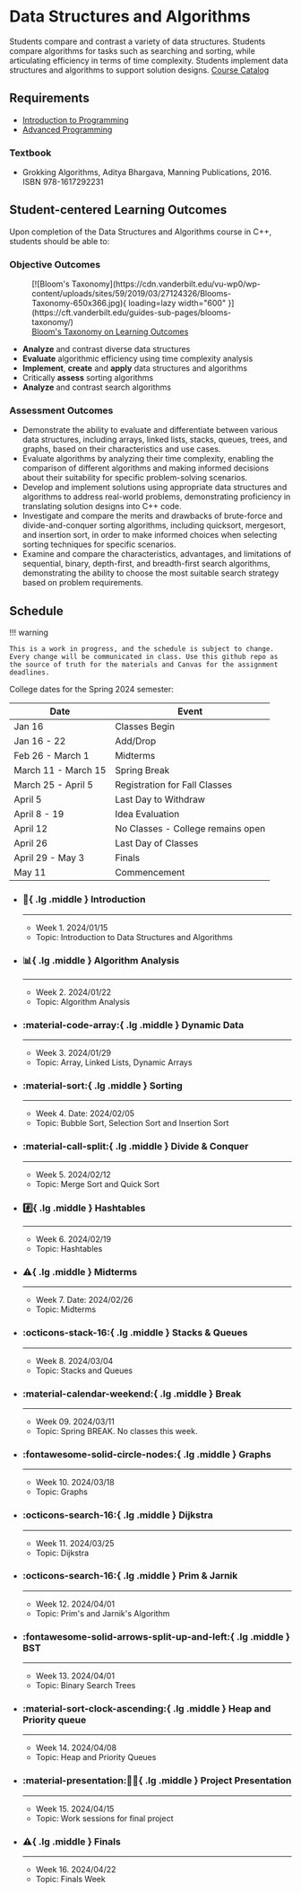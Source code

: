 # Data Structures and Algorithms

Students compare and contrast a variety of data structures. Students compare algorithms for tasks such as searching and sorting, while articulating efficiency in terms of time complexity. Students implement data structures and algorithms to support solution designs. [Course Catalog](https://catalog.champlain.edu/preview_course_nopop.php?catoid=52&coid=35746)

## Requirements

- [Introduction to Programming](../intro/README.md)
- [Advanced Programming](../advanced/README.md)

### Textbook

- Grokking Algorithms, Aditya Bhargava, Manning Publications, 2016. ISBN 978-1617292231

## Student-centered Learning Outcomes

Upon completion of the Data Structures and Algorithms course in C++, students should be able to:

### Objective Outcomes

<figure markdown>
  [![Bloom's Taxonomy](https://cdn.vanderbilt.edu/vu-wp0/wp-content/uploads/sites/59/2019/03/27124326/Blooms-Taxonomy-650x366.jpg){ loading=lazy width="600" }](https://cft.vanderbilt.edu/guides-sub-pages/blooms-taxonomy/)
  <figcaption><a href="https://cft.vanderbilt.edu/guides-sub-pages/blooms-taxonomy/">Bloom's Taxonomy on Learning Outcomes</a></figcaption>
</figure>

- **Analyze** and contrast diverse data structures
- **Evaluate** algorithmic efficiency using time complexity analysis
- **Implement**, **create** and **apply** data structures and algorithms
- Critically **assess** sorting algorithms
- **Analyze** and contrast search algorithms

### Assessment Outcomes

- Demonstrate the ability to evaluate and differentiate between various data structures, including arrays, linked lists, stacks, queues, trees, and graphs, based on their characteristics and use cases.
- Evaluate algorithms by analyzing their time complexity, enabling the comparison of different algorithms and making informed decisions about their suitability for specific problem-solving scenarios.
- Develop and implement solutions using appropriate data structures and algorithms to address real-world problems, demonstrating proficiency in translating solution designs into C++ code.
- Investigate and compare the merits and drawbacks of brute-force and divide-and-conquer sorting algorithms, including quicksort, mergesort, and insertion sort, in order to make informed choices when selecting sorting techniques for specific scenarios.
- Examine and compare the characteristics, advantages, and limitations of sequential, binary, depth-first, and breadth-first search algorithms, demonstrating the ability to choose the most suitable search strategy based on problem requirements.


## Schedule

!!! warning

    This is a work in progress, and the schedule is subject to change. Every change will be communicated in class. Use this github repo as the source of truth for the materials and Canvas for the assignment deadlines.

College dates for the Spring 2024 semester:

| Date                | Event                              |
|---------------------|------------------------------------|
| Jan 16              | Classes Begin                      |
| Jan 16 - 22         | Add/Drop                           |
| Feb 26 - March 1    | Midterms                           |
| March 11 - March 15 | Spring Break                       |
| March 25 - April 5  | Registration for Fall Classes      |
| April 5             | Last Day to Withdraw               |
| April 8 - 19        | Idea Evaluation                    |
| April 12            | No Classes - College remains open  |
| April 26            | Last Day of Classes                |
| April 29 - May 3    | Finals                             |
| May 11              | Commencement                       |

<div class="grid cards" markdown>

-   ### :beginner:{ .lg .middle } __Introduction__

    ---

    - Week 1. 2024/01/15
    - Topic: Introduction to Data Structures and Algorithms

-   ### :bar_chart:{ .lg .middle } __Algorithm Analysis__

    ---

    - Week 2. 2024/01/22
    - Topic: Algorithm Analysis

-   ### :material-code-array:{ .lg .middle } __Dynamic Data__

    ---

    - Week 3. 2024/01/29
    - Topic: Array, Linked Lists, Dynamic Arrays

-   ### :material-sort:{ .lg .middle } __Sorting__
    
    ---

    - Week 4. Date: 2024/02/05
    - Topic: Bubble Sort, Selection Sort and Insertion Sort

-   ### :material-call-split:{ .lg .middle } __Divide & Conquer__

    ---

    - Week 5. 2024/02/12
    - Topic: Merge Sort and Quick Sort

-   ### :hash:{ .lg .middle } __Hashtables__

    ---

    - Week 6. 2024/02/19
    - Topic: Hashtables

-   ### :warning:{ .lg .middle } __Midterms__

    ---

    - Week 7. Date: 2024/02/26
    - Topic: Midterms

-   ### :octicons-stack-16:{ .lg .middle } __Stacks & Queues__

    ---

    - Week 8. 2024/03/04
    - Topic: Stacks and Queues

-   ### :material-calendar-weekend:{ .lg .middle } __Break__

    ---

    - Week 09. 2024/03/11
    - Topic: Spring BREAK. No classes this week.

-   ### :fontawesome-solid-circle-nodes:{ .lg .middle } __Graphs__

    ---

    - Week 10. 2024/03/18
    - Topic: Graphs

-   ### :octicons-search-16:{ .lg .middle } __Dijkstra__

    ---

    - Week 11. 2024/03/25
    - Topic: Dijkstra

-   ### :octicons-search-16:{ .lg .middle } __Prim & Jarnik__

    ---

    - Week 12. 2024/04/01
    - Topic: Prim's and Jarnik's Algorithm

-   ### :fontawesome-solid-arrows-split-up-and-left:{ .lg .middle } __BST__

    ---

    - Week 13. 2024/04/01
    - Topic: Binary Search Trees

-   ### :material-sort-clock-ascending:{ .lg .middle } __Heap and Priority queue__

    ---

    - Week 14. 2024/04/08
    - Topic: Heap and Priority Queues

-   ### :material-presentation::factory_worker:{ .lg .middle } __Project Presentation__

    ---

    - Week 15. 2024/04/15
    - Topic: Work sessions for final project

-   ### :warning:{ .lg .middle } __Finals__

    ---

    - Week 16. 2024/04/22
    - Topic: Finals Week

</div>
